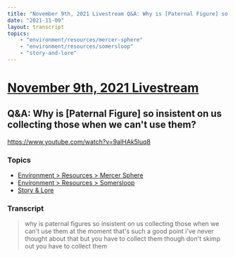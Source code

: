 ```yaml
---
title: "November 9th, 2021 Livestream Q&A: Why is [Paternal Figure] so insistent on us collecting those when we can't use them?"
date: "2021-11-09"
layout: transcript
topics:
    - "environment/resources/mercer-sphere"
    - "environment/resources/somersloop"
    - "story-and-lore"
---
```

# [November 9th, 2021 Livestream](../2021-11-09.md)
## Q&A: Why is [Paternal Figure] so insistent on us collecting those when we can't use them?
https://www.youtube.com/watch?v=9aIHAk5luq8

### Topics
* [Environment > Resources > Mercer Sphere](../topics/environment/resources/mercer-sphere.md)
* [Environment > Resources > Somersloop](../topics/environment/resources/somersloop.md)
* [Story & Lore](../topics/story-and-lore.md)

### Transcript

> why is paternal figures so insistent on us collecting those when we can't use them at the moment that's such a good point i've never thought about that but you have to collect them though don't skimp out you have to collect them
